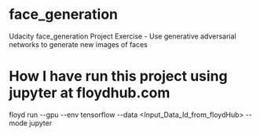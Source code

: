 # face_generation
Udacity face_generation Project  Exercise -  Use generative adversarial networks to generate new images of faces


# How I have run this project using jupyter at floydhub.com
floyd run --gpu --env tensorflow --data <Input_Data_Id_from_floydHub> --mode jupyter
